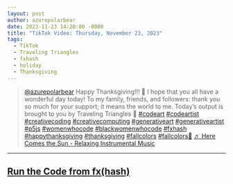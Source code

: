 ```yaml
---
layout: post
author: azurepolarbear
date: 2023-11-23 14:20:00 -0000
title: "TikTok Video: Thursday, November 23, 2023"
tags:
  - TikTok
  - Traveling Triangles
  - fxhash
  - holiday
  - Thanksgiving
---
```


<blockquote class="tiktok-embed" cite="https://www.tiktok.com/@azurepolarbear/video/7304754952675560746" data-video-id="7304754952675560746" style="max-width: 605px;min-width: 325px;" > <section> <a target="_blank" title="@azurepolarbear" href="https://www.tiktok.com/@azurepolarbear?refer=embed">@azurepolarbear</a> Happy Thanksgiving!!! 🍁 I hope that you all have a wonderful day today! To my family, friends, and followers: thank you so much for your support; it means the world to me. Today’s output is brought to you by Traveling Triangles 📐 <a title="codeart" target="_blank" href="https://www.tiktok.com/tag/codeart?refer=embed">#codeart</a> <a title="codeartist" target="_blank" href="https://www.tiktok.com/tag/codeartist?refer=embed">#codeartist</a> <a title="creativecoding" target="_blank" href="https://www.tiktok.com/tag/creativecoding?refer=embed">#creativecoding</a> <a title="creativecomputing" target="_blank" href="https://www.tiktok.com/tag/creativecomputing?refer=embed">#creativecomputing</a> <a title="generativeart" target="_blank" href="https://www.tiktok.com/tag/generativeart?refer=embed">#generativeart</a> <a title="generativeartist" target="_blank" href="https://www.tiktok.com/tag/generativeartist?refer=embed">#generativeartist</a> <a title="p5js" target="_blank" href="https://www.tiktok.com/tag/p5js?refer=embed">#p5js</a> <a title="womenwhocode" target="_blank" href="https://www.tiktok.com/tag/womenwhocode?refer=embed">#womenwhocode</a> <a title="blackwomenwhocode" target="_blank" href="https://www.tiktok.com/tag/blackwomenwhocode?refer=embed">#blackwomenwhocode</a> <a title="fxhash" target="_blank" href="https://www.tiktok.com/tag/fxhash?refer=embed">#fxhash</a> <a title="happythanksgiving" target="_blank" href="https://www.tiktok.com/tag/happythanksgiving?refer=embed">#happythanksgiving</a> <a title="thanksgiving" target="_blank" href="https://www.tiktok.com/tag/thanksgiving?refer=embed">#thanksgiving</a> <a title="fallcolors" target="_blank" href="https://www.tiktok.com/tag/fallcolors?refer=embed">#fallcolors</a> <a title="fallcolors🍁" target="_blank" href="https://www.tiktok.com/tag/fallcolors%F0%9F%8D%81?refer=embed">#fallcolors🍁</a> <a target="_blank" title="♬ Here Comes the Sun - Relaxing Instrumental Music" href="https://www.tiktok.com/music/Here-Comes-the-Sun-6717101424649439233?refer=embed">♬ Here Comes the Sun - Relaxing Instrumental Music</a> </section> </blockquote> <script async src="https://www.tiktok.com/embed.js"></script>


----


## <a href="https://gateway.fxhash2.xyz/ipfs/QmYgkvf2zBCEZKh7Xu8KNt3nbYdsAKF8RDgmwvjunRMneu/?fxhash=ooTzk7i92QnktAcDrzgbQ9SxXZqZPVvLuE2pQ1LcpB6aPXsMXEy&fxiteration=4" target="_blank" rel="noopener noreferrer">Run the Code from fx(hash)</a>
